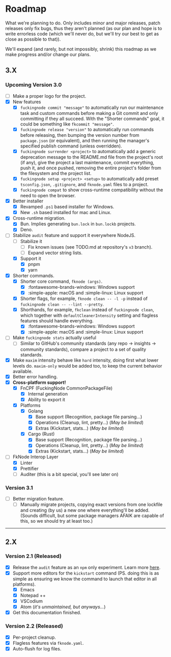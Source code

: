 <!-- markdownlint-disable md007 -->

# Roadmap

What we're planning to do. Only includes minor and major releases, patch releases only fix bugs, thus they aren't planned (as our plan and hope is to write errorless code (which we'll never do, but we'll try our best to get as close as possible to that)).

We'll expand (and rarely, but not impossibly, shrink) this roadmap as we make progress and/or change our plans.

## 3.X

### Upcoming Version 3.0

- [ ] Make a proper logo for the project.
- [x] New features
  - [x] `fuckingnode commit "message"` to automatically run our maintenance task and custom commands before making a Git commit and only committing if they all succeed. With the "Shorter commands" goal, it could be something like `fkcommit "message"`.
  - [x] `fuckingnode release "version"` to automatically run commands before releasing, then bumping the version number from `package.json` (or equivalent), and then running the manager's specified publish command (unless overridden).
  - [x] `fuckingnode surrender <project>` to automatically add a generic deprecation message to the README.md file from the project's root (if any), give the project a last maintenance, commit everything, push it, and once pushed, removing the entire project's folder from the filesystem and the project list.
  - [x] `fuckingnode setup <project> <setup>` to automatically add preset `tsconfig.json`, `.gitignore`, and `fknode.yaml` files to a project.
  - [x] `fuckingnode compat` to show cross-runtime compatibility without the need to open the browser.
- [x] Better installer
  - [x] Revamped `.ps1` based installer for Windows.
  - [x] New `.sh` based installed for mac and Linux.
- [x] Cross-runtime migration.
  - [x] Bun. Implies generating `bun.lock` in `bun.lockb` projects.
  - [x] Deno.
- [ ] Stabilize `audit` feature and support it everywhere NodeJS.
  - [ ] Stabilize it
    - [ ] Fix known issues (see TODO.md at repository's `v3` branch).
    - [ ] Expand vector string lists.
  - [x] Support it
    - [x] pnpm
    - [x] yarn
- [x] Shorter commands.
  - [x] Shorter core command, `fknode (args)`.
    - [x] :fontawesome-brands-windows: Windows support
    - [x] :simple-apple: macOS and :simple-linux: Linux support
  - [x] Shorter flags, for example, `fknode clean -- -l -p` instead of `fuckingnode clean -- --lint --pretty`.
  - [x] Shorthands, for example, `fkclean` instead of `fuckingnode clean`, which together with `defaultCleanerIntensity` setting and flagless features should handle everything.
    - [x] :fontawesome-brands-windows: Windows support
    - [x] :simple-apple: macOS and :simple-linux: Linux support
- [ ] Make `fuckingnode stats` actually useful
  - [ ] Similar to GitHub's community standards (any repo -> insights -> community standards), compare a project to a set of quality standards.
- [x] Make `maxim` intensity behave like `hard` intensity, doing first what lower levels do. `maxim-only` would be added too, to keep the current behavior available.
- [x] Better error handling.
- [x] **Cross-platform support!**
  - [x] FnCPF (FuckingNode CommonPackageFile)
    - [x] Internal generation
    - [x] Ability to export it
  - [x] Platforms
    - [x] Golang
      - [x] Base support (Recognition, package file parsing...)
      - [x] Operations (Cleanup, lint, pretty...) (_May be limited_)
      - [x] Extras (Kickstart, stats...) (_May be limited_)
    - [x] Cargo (Rust)
      - [x] Base support (Recognition, package file parsing...)
      - [x] Operations (Cleanup, lint, pretty...) (_May be limited_)
      - [x] Extras (Kickstart, stats...) (_May be limited_)
- [ ] FkNode Interop Layer
  - [x] Linter
  - [x] Prettifier
  - [ ] Auditer (this is a bit special, you'll see later on)

### Version 3.1

- [ ] Better migration feature.
  - [ ] Manually migrate projects, copying exact versions from one lockfile and creating (by us) a new one where everything'll be added. (Sounds difficult, but some package managers AFAIK are capable of this, so we should try at least too.)

---

## 2.X

### Version 2.1 (Released)

- [x] Release the `audit` feature as an `npm` only experiment. Learn more [here](../learn/audit.md).
- [x] Support more editors for the `kickstart` command (PS. doing this is as simple as ensuring we know the command to launch that editor in all platforms).
  - [x] Emacs
  - [x] Notepad ++
  - [x] VSCodium
  - [x] Atom (_it's unmaintained, but anyways..._)
- [x] Get this documentation finished.

### Version 2.2 (Released)

- [x] Per-project cleanup.
- [x] Flagless features via `fknode.yaml`.
- [x] Auto-flush for log files.
